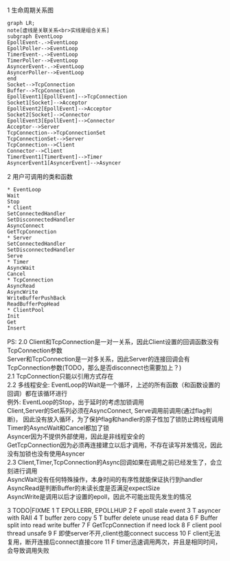 
1 生命周期关系图

```mermaid
graph LR;
note[虚线是关联关系<br>实线是组合关系]
subgraph EventLoop
EpollEvent-.->EventLoop
EpollPoller-->EventLoop
TimerEvent-.->EventLoop
TimerPoller-->EventLoop
AsyncerEvent-.->EventLoop
AsyncerPoller-->EventLoop
end
Socket-->TcpConnection
Buffer-->TcpConnection
EpollEvent1[EpollEvent]-->TcpConnection
Socket1[Socket]-->Acceptor
EpollEvent2[EpollEvent]-->Acceptor
Socket2[Socket]-->Connector
EpollEvent3[EpollEvent]-->Connector
Acceptor-->Server
TcpConnection-->TcpConnectionSet
TcpConnectionSet-->Server
TcpConnection-->Client
Connector-->Client
TimerEvent1[TimerEvent]-->Timer
AsyncerEvent1[AsyncerEvent]-->Asyncer
```

2 用户可调用的类和函数

```
* EventLoop
Wait
Stop
* Client
SetConnectedHandler
SetDisconnectedHandler
AsyncConnect
GetTcpConnection
* Server
SetConnectedHandler
SetDisconnectedHandler
Serve
* Timer
AsyncWait
Cancel
* TcpConnection
AsyncRead
AsyncWrite
WriteBufferPushBack
ReadBufferPopHead
* ClientPool
Init
Get
Insert
```

PS:
2.0 Client和TcpConnection是一对一关系，因此Client设置的回调函数没有TcpConnection参数  
Server和TcpConnection是一对多关系，因此Server的连接回调会有TcpConnection参数(TODO，那么是否disconnect也需要加上？)  
2.1 TcpConnection只能以引用方式存在  
2.2 多线程安全: EventLoop的Wait是一个循环，上述的所有函数（和函数设置的回调）都在该循环进行   
例外:
EventLoop的Stop，出于延时的考虑加锁调用  
Client,Server的Set系列必须在AsyncConnect, Serve调用前调用(通过flag判断)，
因此没有放入循环，为了保护flag和handler的原子性加了锁防止跨线程调用  
Timer的AsyncWait和Cancel都加了锁  
Asyncer因为不提供外部使用，因此是非线程安全的  
GetTcpConnection因为必须再连接建立以后才调用，不存在读写并发情况，因此没有加锁也没有使用Asyncer  
2.3 Client,Timer,TcpConnection的Async回调如果在调用之前已经发生了，会立刻进行调用  
AsyncWait没有任何特殊操作，本身时间的有序性就能保证执行到handler  
AsyncRead是判断Buffer的未读长度是否满足expectSize  
AsyncWrite是调用以后才设置的epoll，因此不可能出现先发生的情况  

3 TODO|FIXME
1 T EPOLLERR, EPOLLHUP
2 F epoll stale event
3 T asyncer with RAII
4 T buffer zero copy
5 T buffer delete unuse read data
6 F Buffer split into read write buffer
7 F GetTcpConnection if need lock
8 F client pool thread unsafe
9 F 即使server不开,client也能connect success
10 F client无法复用，断开连接后connect直接core
11 F timer迅速调用两次，并且是相同时间，会导致调用失败
